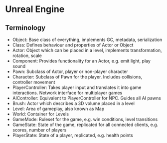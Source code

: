 # Unreal Engine

## Terminology

* Object: Base class of everything, implements GC, metadata, serialization
* Class: Defines behaviour and properties of Actor or Object
* Actor: Object which can be placed in a level, implements transformation, rotation, scale
* Component: Provides functionality for an Actor, e.g. emit light, play sound
* Pawn: Subclass of Actor, player or non-player character
* Character: Subclass of Pawn for the player. Includes collisions, controller movement
* PlayerController: Takes player input and translates it into game interactions. Network interface for multiplayer games
* AIController: Equivalent to PlayerController for NPC. Guides all AI pawns
* Brush: Actor which describes a 3D volume placed in a level
* Level: Area of gameplay, also known as Map
* World: Container for Levels
* GameMode: Ruleset for the game, e.g. win conditions, level transitions
* GameState: State of the game, replicated for all connected clients, e.g. scores, number of players
* PlayerState: State of a player, replicated, e.g. health points
